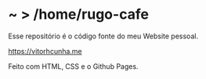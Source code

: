 # ~ > /home/rugo-cafe
Esse repositório é o código fonte do meu Website pessoal.

https://vitorhcunha.me


Feito com HTML, CSS e o Github Pages.
